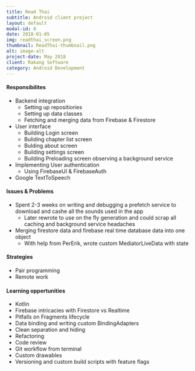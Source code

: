 ```yaml
---
title: Read Thai
subtitle: Android client project
layout: default
modal-id: 6
date: 2018-01-05
img: readthai_screen.png
thumbnail: ReadThai-thumbnail.png
alt: image-alt
project-date: May 2018
client: Rakang Software
category: Android Development
---
```

#### Responsibilites
- Backend integration
	- Setting up repositiories
	- Setting up data classes
	- Fetching and merging data from Firebase & Firestore
- User interface
	- Building Login screen
	- Buliding chapter list screen
	- Bulding about screen
	- Building settings screen
	- Building Preloading screen observing a background service
- Implementing User authentication
	- Using FirebaseUI & FirebaseAuth
- Google TextToSpeech

#### Issues & Problems
- Spent 2-3 weeks on writing and debugging a prefetch service to download and cashe all the sounds used in the app
	- Later rewrote to use on the fly generation and could scrap all caching and background service headaches
- Merging firestore data and firebase real time database data into one object
	- With help from PerErik, wrote custom MediatorLiveData with state

#### Strategies
- Pair programming
- Remote work

#### Learning oppertunities
- Kotlin
- Firebase intricacies with Firestore vs Realtime
- Pitfalls on Fragments lifecycle
- Data binding and writing custom BindingAdapters
- Clean separation and hiding
- Refactoring
- Code review
- Git workflow from terminal
- Custom drawables
- Versioning and custom build scripts with feature flags
